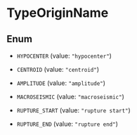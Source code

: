 

# TypeOriginName

## Enum


* `HYPOCENTER` (value: `"hypocenter"`)

* `CENTROID` (value: `"centroid"`)

* `AMPLITUDE` (value: `"amplitude"`)

* `MACROSEISMIC` (value: `"macroseismic"`)

* `RUPTURE_START` (value: `"rupture start"`)

* `RUPTURE_END` (value: `"rupture end"`)



